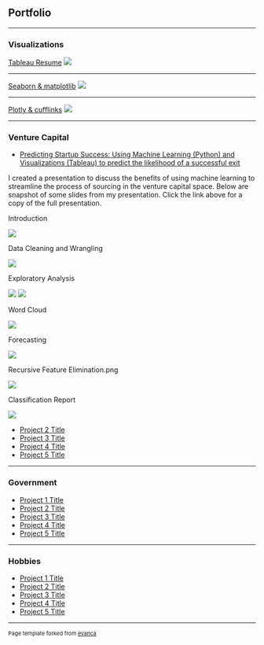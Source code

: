 ## Portfolio

---

### Visualizations  

[Tableau Resume](https://public.tableau.com/profile/ayacancode#!/vizhome/Resume_16150534844580/Summary)
<img src="images/githubio.png?raw=true"/>

---
[Seaborn & matplotlib](/pdf/sample_presentation.pdf)
<img src="images/dummy_thumbnail.jpg?raw=true"/>

---
[Plotly & cufflinks](http://example.com/)
<img src="images/dummy_thumbnail.jpg?raw=true"/>

---

### Venture Capital

- [Predicting Startup Success: Using Machine Learning (Python) and Visualizations (Tableau) to predict the likelihood of a successful exit](/pdf/Startup_success_pt1_Aya_Spencer.pdf)


I created a presentation to discuss the benefits of using machine learning to streamline the process of sourcing in the venture capital space. Below are snapshot of some slides from my presentation. Click the link above for a copy of the full presentation. 

Introduction
 
<img src="images/introduction.png?raw=true"/>

Data Cleaning and Wrangling

<img src="images/data cleaning and wrangling.png?raw=true"/>

Exploratory Analysis 

<img src="images/exploratory analysis .png?raw=true"/>
<img src="images/exploratory analysis using tableau.png?raw=true"/>

Word Cloud 

<img src="images/word cloud analysis .png?raw=true"/>

Forecasting 

<img src="images/forecasting .png?raw=true"/>

Recursive Feature Elimination.png

<img src="images/recursive feature elimination.png?raw=true"/>

Classification Report 

<img src="images/classification report.png?raw=true"/>
  
- [Project 2 Title](http://example.com/)
- [Project 3 Title](http://example.com/)
- [Project 4 Title](http://example.com/)
- [Project 5 Title](http://example.com/)

---

### Government

- [Project 1 Title](http://example.com/)
- [Project 2 Title](http://example.com/)
- [Project 3 Title](http://example.com/)
- [Project 4 Title](http://example.com/)
- [Project 5 Title](http://example.com/)

---

### Hobbies 

- [Project 1 Title](http://example.com/)
- [Project 2 Title](http://example.com/)
- [Project 3 Title](http://example.com/)
- [Project 4 Title](http://example.com/)
- [Project 5 Title](http://example.com/)

---
<p style="font-size:11px">Page template forked from <a href="https://github.com/evanca/quick-portfolio">evanca</a></p>
<!-- Remove above link if you don't want to attibute -->
